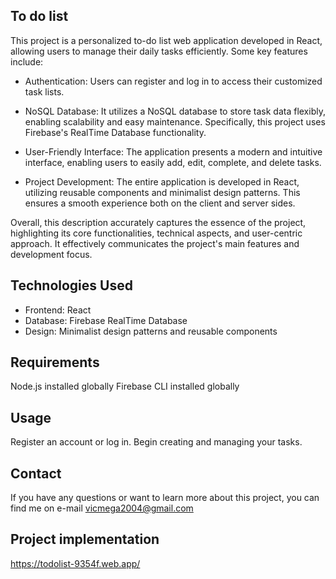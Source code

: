 
## To do list

This project is a personalized to-do list web application developed in React, allowing users to manage their daily tasks efficiently. Some key features include:

- Authentication: Users can register and log in to access their customized task lists.

- NoSQL Database: It utilizes a NoSQL database to store task data flexibly, enabling scalability and easy maintenance. Specifically, this project uses Firebase's RealTime Database functionality.

- User-Friendly Interface: The application presents a modern and intuitive interface, enabling users to easily add, edit, complete, and delete tasks.

- Project Development: The entire application is developed in React, utilizing reusable components and minimalist design patterns. This ensures a smooth experience both on the client and server sides.

Overall, this description accurately captures the essence of the project, highlighting its core functionalities, technical aspects, and user-centric approach. It effectively communicates the project's main features and development focus.
## Technologies Used

- Frontend: React
- Database: Firebase RealTime Database
- Design: Minimalist design patterns and reusable components


## Requirements
Node.js installed globally
Firebase CLI installed globally

## Usage
Register an account or log in.
Begin creating and managing your tasks.


## Contact
If you have any questions or want to learn more about this project, you can find me on e-mail vicmega2004@gmail.com

## Project implementation
https://todolist-9354f.web.app/
